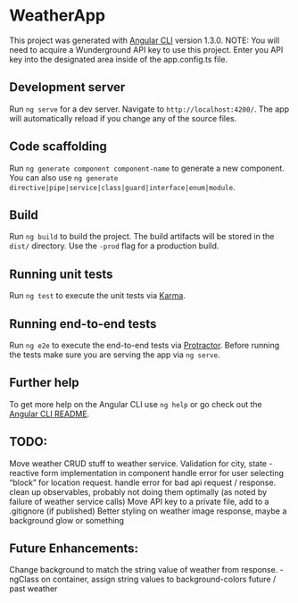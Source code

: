 # WeatherApp

This project was generated with [Angular CLI](https://github.com/angular/angular-cli) version 1.3.0.
NOTE: You will need to acquire a Wunderground API key to use this project.
Enter you API key into the designated area inside of the app.config.ts file. 

## Development server

Run `ng serve` for a dev server. Navigate to `http://localhost:4200/`. The app will automatically reload if you change any of the source files.

## Code scaffolding

Run `ng generate component component-name` to generate a new component. You can also use `ng generate directive|pipe|service|class|guard|interface|enum|module`.

## Build

Run `ng build` to build the project. The build artifacts will be stored in the `dist/` directory. Use the `-prod` flag for a production build.

## Running unit tests

Run `ng test` to execute the unit tests via [Karma](https://karma-runner.github.io).

## Running end-to-end tests

Run `ng e2e` to execute the end-to-end tests via [Protractor](http://www.protractortest.org/).
Before running the tests make sure you are serving the app via `ng serve`.

## Further help

To get more help on the Angular CLI use `ng help` or go check out the [Angular CLI README](https://github.com/angular/angular-cli/blob/master/README.md).

## TODO: 
Move weather CRUD stuff to weather service.
Validation for city, state
	- reactive form implementation in component
handle error for user selecting “block” for location request.
handle error for bad api request / response.
clean up observables, probably not doing them optimally (as noted by failure of weather service calls)
Move API key to a private file, add to a .gitignore (if published)
Better styling on weather image response, maybe a background glow or something


## Future Enhancements:
Change background to match the string value of weather from response.
	- ngClass on container, assign string values to background-colors
future / past weather 


